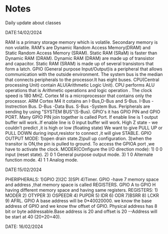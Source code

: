 # Notes
Daily update about classes

DATE:14/02/2024


RAM is a primary storage memory which is volatile.
Secondary memory is non volatile.
RAM's are Dynamic Random Access Memory(DRAM) and Static Random Access Memory (SRAM).
Static RAM (SRaM) is faster than Dynamic RAM (DRAM).
Dynamic RAM (DRAM) are made up of transistor and capacitor.
Static RAM (SRAM) is made up of several transistors that form a latch.
GPIO (General purpose Input/Output)is a peripheral that allows communication with the outside environment.
The system bus is the median that connects peripherals to the processor.It has eight buses.
CPU(Central processing Unit) contain ALU(Arithmetic Logic Unit).
CPU performs ALU operations that is Arithmetic operations and logic operation .
The clock speed is 180 MHZ.
Cortex M is a microprocessor that contains only the processor.
ARM Cortex M4 it cotains an I-Bus,D-Bus and S-Bus.
I-Bus -Instrection Bus.
D-Bus -Data Bus.
S-Bus -System Bus.
Peripherals are sending by using "SYSTEM BUS"(S-Bus).
GPIO's it has GPIO PIN and GPIO PORT.
Many GPIO PIN join together is called Port.
If enable line is 1 output buffer will work..If enable line is 0 input buffer will work.
High Z state - we couldn't predict ,it is high or low (floating state)
We want to give PULL UP or PULL DOWN during input,resistor to connect ,it will give STABLE.
GPIO OUTPUT MODE:  1)open drain state.2)pull up configuration. 3)when the transitor is ON,the pin is pulled to ground.
To access the GPIOA port ,we have to activate the clock.
MODER(COnfigure the I/O direction mode): 1) 0 0 input (reset state). 2) 0 1 General purpose output mode. 3) 1 0 Alternate function mode. 4) 1 1 Analog mode.

DATE:15/02/2024


PHERIPHERALS: 1)GPIO 2)I2C 3)SPI 4)Timer.
GPIO -have 7 memory space and address ,that memory space is called REGISTERS.
GPIO A to GPIO H having different memory space and having same registers.
REGISTERS: 1) MODER 2) OTYPER 3) OSPEEDR 4) PUPDR 5) IDR 6) ODR 7)BSRR 8) LCKR 9) AFRL.
GPIO A base address will be 0*40020000.
we know the base address of GPIO and we know thw offset of GPIO.
Physical address has 8 bit or byte addressable.Base address is 20 and offset is 20 --Address will be start at 40 (20+20=40).

DATE: 16/02/2024

